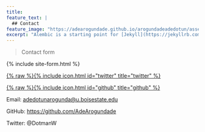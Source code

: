 ```yaml
---
title:
feature_text: |
  ## Contact
feature_image: "https://adearogundade.github.io/arogundadeadedotun/assets/Images/Contact_Cover_2.jpg"
excerpt: "Alembic is a starting point for [Jekyll](https://jekyllrb.com/) projects. Rather than starting from scratch, this boilerplate is designed to get the ball rolling immediately. Install it, configure it, tweak it, push it."
---
```



> Contact form

{% include site-form.html %}


[{% raw %}{% include icon.html id="twitter" title="twitter" %}](https://twitter.com/DotmanW)


[{% raw %}{% include icon.html id="github" title="github" %}](https://github.com/adearogundade)



Email: adedotunarogunda@u.boisestate.edu

GitHub: https://github.com/AdeArogundade

Twitter: @DotmanW


